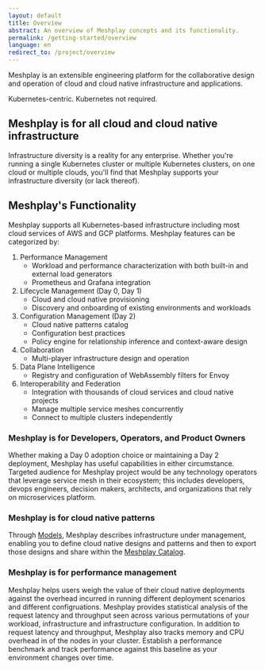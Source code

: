 ```yaml
---
layout: default
title: Overview
abstract: An overview of Meshplay concepts and its functionality.
permalink: /getting-started/overview
language: en
redirect_to: /project/overview
---
```

Meshplay is an extensible engineering platform for the collaborative design and operation of cloud and cloud native infrastructure and applications.

Kubernetes-centric. Kubernetes not required.

## Meshplay is for all cloud and cloud native infrastructure

Infrastructure diversity is a reality for any enterprise. Whether you're running a single Kubernetes cluster or multiple Kubernetes clusters, on one cloud or multiple clouds, you'll find that Meshplay supports your infrastructure diversity (or lack thereof).

## Meshplay's Functionality

Meshplay supports all Kubernetes-based infrastructure including most cloud services of AWS and GCP platforms. Meshplay features can be categorized by:

1. Performance Management
   - Workload and performance characterization with both built-in and external load generators
   - Prometheus and Grafana integration
1. Lifecycle Management (Day 0, Day 1)
   - Cloud and cloud native provisioning
   - Discovery and onboarding of existing environments and workloads
1. Configuration Management (Day 2)
   - Cloud native patterns catalog
   - Configuration best practices
   - Policy engine for relationship inference and context-aware design
1. Collaboration
   - Multi-player infrastructure design and operation
1. Data Plane Intelligence
   - Registry and configuration of WebAssembly filters for Envoy
1. Interoperability and Federation
   - Integration with thousands of cloud services and cloud native projects
   - Manage multiple service meshes concurrently
   - Connect to multiple clusters independently

### Meshplay is for Developers, Operators, and Product Owners

Whether making a Day 0 adoption choice or maintaining a Day 2 deployment, Meshplay has useful capabilities in either circumstance. Targeted audience for Meshplay project would be any technology operators that leverage service mesh in their ecosystem; this includes developers, devops engineers, decision makers, architects, and organizations that rely on microservices platform.

### Meshplay is for cloud native patterns

Through [Models]({{site.baseurl}}/concepts/logical/models), Meshplay describes infrastructure under management, enabling you to define cloud native designs and patterns and then to export those designs and share within the <a href="https://meshplay.io/catalog" target="_self_">Meshplay Catalog</a>.

### Meshplay is for performance management

Meshplay helps users weigh the value of their cloud native deployments against the overhead incurred in running different deployment scenarios and different configruations. Meshplay provides statistical analysis of the request latency and throughput seen across various permutations of your workload, infrastructure and infrastructure configuration. In addition to request latency and throughput, Meshplay also tracks memory and CPU overhead in of the nodes in your cluster. Establish a performance benchmark and track performance against this baseline as your environment changes over time.


